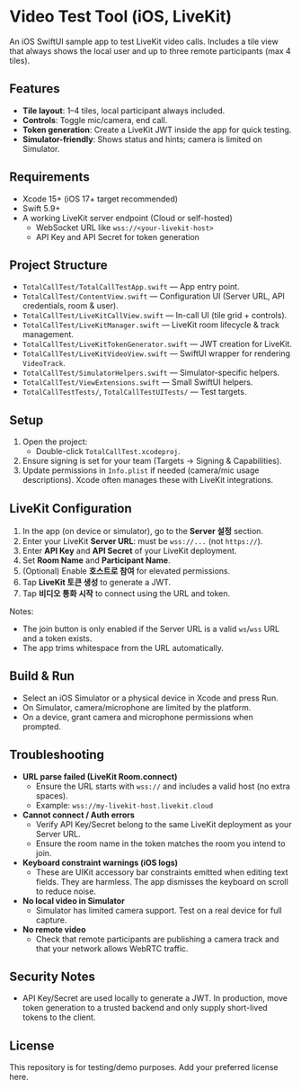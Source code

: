 # Video Test Tool (iOS, LiveKit)

An iOS SwiftUI sample app to test LiveKit video calls. Includes a tile view that always shows the local user and up to three remote participants (max 4 tiles).

## Features
- **Tile layout**: 1–4 tiles, local participant always included.
- **Controls**: Toggle mic/camera, end call.
- **Token generation**: Create a LiveKit JWT inside the app for quick testing.
- **Simulator-friendly**: Shows status and hints; camera is limited on Simulator.

## Requirements
- Xcode 15+ (iOS 17+ target recommended)
- Swift 5.9+
- A working LiveKit server endpoint (Cloud or self-hosted)
  - WebSocket URL like `wss://<your-livekit-host>`
  - API Key and API Secret for token generation

## Project Structure
- `TotalCallTest/TotalCallTestApp.swift` — App entry point.
- `TotalCallTest/ContentView.swift` — Configuration UI (Server URL, API credentials, room & user).
- `TotalCallTest/LiveKitCallView.swift` — In-call UI (tile grid + controls).
- `TotalCallTest/LiveKitManager.swift` — LiveKit room lifecycle & track management.
- `TotalCallTest/LiveKitTokenGenerator.swift` — JWT creation for LiveKit.
- `TotalCallTest/LiveKitVideoView.swift` — SwiftUI wrapper for rendering `VideoTrack`.
- `TotalCallTest/SimulatorHelpers.swift` — Simulator-specific helpers.
- `TotalCallTest/ViewExtensions.swift` — Small SwiftUI helpers.
- `TotalCallTestTests/`, `TotalCallTestUITests/` — Test targets.

## Setup
1. Open the project:
   - Double-click `TotalCallTest.xcodeproj`.
2. Ensure signing is set for your team (Targets → Signing & Capabilities).
3. Update permissions in `Info.plist` if needed (camera/mic usage descriptions). Xcode often manages these with LiveKit integrations.

## LiveKit Configuration
1. In the app (on device or simulator), go to the **Server 설정** section.
2. Enter your LiveKit **Server URL**: must be `wss://...` (not `https://`).
3. Enter **API Key** and **API Secret** of your LiveKit deployment.
4. Set **Room Name** and **Participant Name**.
5. (Optional) Enable **호스트로 참여** for elevated permissions.
6. Tap **LiveKit 토큰 생성** to generate a JWT.
7. Tap **비디오 통화 시작** to connect using the URL and token.

Notes:
- The join button is only enabled if the Server URL is a valid `ws`/`wss` URL and a token exists.
- The app trims whitespace from the URL automatically.

## Build & Run
- Select an iOS Simulator or a physical device in Xcode and press Run.
- On Simulator, camera/microphone are limited by the platform.
- On a device, grant camera and microphone permissions when prompted.

## Troubleshooting
- **URL parse failed (LiveKit Room.connect)**
  - Ensure the URL starts with `wss://` and includes a valid host (no extra spaces).
  - Example: `wss://my-livekit-host.livekit.cloud`
- **Cannot connect / Auth errors**
  - Verify API Key/Secret belong to the same LiveKit deployment as your Server URL.
  - Ensure the room name in the token matches the room you intend to join.
- **Keyboard constraint warnings (iOS logs)**
  - These are UIKit accessory bar constraints emitted when editing text fields. They are harmless. The app dismisses the keyboard on scroll to reduce noise.
- **No local video in Simulator**
  - Simulator has limited camera support. Test on a real device for full capture.
- **No remote video**
  - Check that remote participants are publishing a camera track and that your network allows WebRTC traffic.

## Security Notes
- API Key/Secret are used locally to generate a JWT. In production, move token generation to a trusted backend and only supply short-lived tokens to the client.

## License
This repository is for testing/demo purposes. Add your preferred license here.

